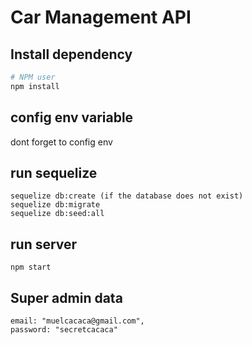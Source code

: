 # Car Management API

## Install dependency

```bash
# NPM user
npm install
```

## config env variable

dont forget to config env

## run sequelize

```
sequelize db:create (if the database does not exist)
sequelize db:migrate
sequelize db:seed:all
```

## run server

```
npm start
```

## Super admin data

```
email: "muelcacaca@gmail.com",
password: "secretcacaca"
```
